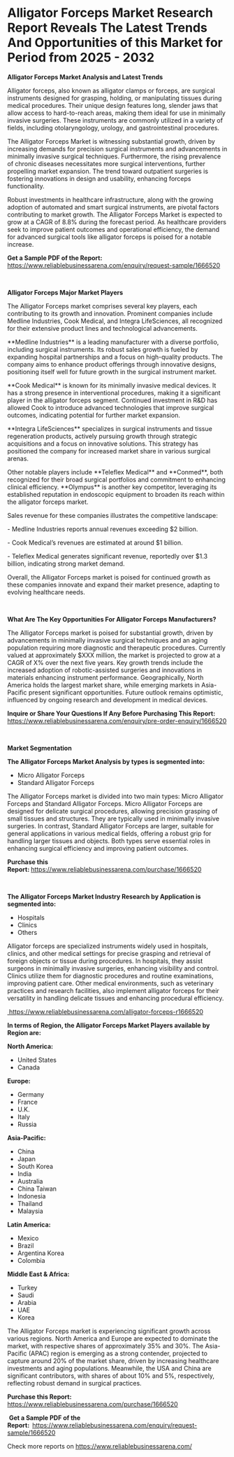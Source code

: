 <p><h1>Alligator Forceps Market Research Report Reveals The Latest Trends And Opportunities of this Market for Period from 2025 - 2032</h1></p><p><strong>Alligator Forceps Market Analysis and Latest Trends</strong></p>
<p><p>Alligator forceps, also known as alligator clamps or forceps, are surgical instruments designed for grasping, holding, or manipulating tissues during medical procedures. Their unique design features long, slender jaws that allow access to hard-to-reach areas, making them ideal for use in minimally invasive surgeries. These instruments are commonly utilized in a variety of fields, including otolaryngology, urology, and gastrointestinal procedures. </p><p>The Alligator Forceps Market is witnessing substantial growth, driven by increasing demands for precision surgical instruments and advancements in minimally invasive surgical techniques. Furthermore, the rising prevalence of chronic diseases necessitates more surgical interventions, further propelling market expansion. The trend toward outpatient surgeries is fostering innovations in design and usability, enhancing forceps functionality.</p><p>Robust investments in healthcare infrastructure, along with the growing adoption of automated and smart surgical instruments, are pivotal factors contributing to market growth. The Alligator Forceps Market is expected to grow at a CAGR of 8.8% during the forecast period. As healthcare providers seek to improve patient outcomes and operational efficiency, the demand for advanced surgical tools like alligator forceps is poised for a notable increase.</p></p>
<p><strong>Get a Sample PDF of the Report:&nbsp;</strong> <a href="https://www.reliablebusinessarena.com/enquiry/request-sample/1666520?utm_campaign=2992&utm_medium=2&utm_source=Github&utm_content=ia&utm_term=06032025&utm_id=alligator-forceps">https://www.reliablebusinessarena.com/enquiry/request-sample/1666520</a></p>
<p>&nbsp;</p>
<p><strong>Alligator Forceps Major Market Players</strong></p>
<p><p>The Alligator Forceps market comprises several key players, each contributing to its growth and innovation. Prominent companies include Medline Industries, Cook Medical, and Integra LifeSciences, all recognized for their extensive product lines and technological advancements.</p><p>**Medline Industries** is a leading manufacturer with a diverse portfolio, including surgical instruments. Its robust sales growth is fueled by expanding hospital partnerships and a focus on high-quality products. The company aims to enhance product offerings through innovative designs, positioning itself well for future growth in the surgical instrument market.</p><p>**Cook Medical** is known for its minimally invasive medical devices. It has a strong presence in interventional procedures, making it a significant player in the alligator forceps segment. Continued investment in R&D has allowed Cook to introduce advanced technologies that improve surgical outcomes, indicating potential for further market expansion.</p><p>**Integra LifeSciences** specializes in surgical instruments and tissue regeneration products, actively pursuing growth through strategic acquisitions and a focus on innovative solutions. This strategy has positioned the company for increased market share in various surgical arenas.</p><p>Other notable players include **Teleflex Medical** and **Conmed**, both recognized for their broad surgical portfolios and commitment to enhancing clinical efficiency. **Olympus** is another key competitor, leveraging its established reputation in endoscopic equipment to broaden its reach within the alligator forceps market.</p><p>Sales revenue for these companies illustrates the competitive landscape: </p><p>- Medline Industries reports annual revenues exceeding $2 billion. </p><p>- Cook Medical’s revenues are estimated at around $1 billion. </p><p>- Teleflex Medical generates significant revenue, reportedly over $1.3 billion, indicating strong market demand.</p><p>Overall, the Alligator Forceps market is poised for continued growth as these companies innovate and expand their market presence, adapting to evolving healthcare needs.</p></p>
<p>&nbsp;</p>
<p><strong>What Are The Key Opportunities For Alligator Forceps Manufacturers?</strong></p>
<p><p>The Alligator Forceps market is poised for substantial growth, driven by advancements in minimally invasive surgical techniques and an aging population requiring more diagnostic and therapeutic procedures. Currently valued at approximately $XXX million, the market is projected to grow at a CAGR of X% over the next five years. Key growth trends include the increased adoption of robotic-assisted surgeries and innovations in materials enhancing instrument performance. Geographically, North America holds the largest market share, while emerging markets in Asia-Pacific present significant opportunities. Future outlook remains optimistic, influenced by ongoing research and development in medical devices.</p></p>
<p><strong>Inquire or Share Your Questions If Any Before Purchasing This Report:</strong> <a href="https://www.reliablebusinessarena.com/enquiry/pre-order-enquiry/1666520?utm_campaign=2992&utm_medium=2&utm_source=Github&utm_content=ia&utm_term=06032025&utm_id=alligator-forceps">https://www.reliablebusinessarena.com/enquiry/pre-order-enquiry/1666520</a></p>
<p>&nbsp;</p>
<p><strong>Market Segmentation</strong></p>
<p><strong>The Alligator Forceps Market Analysis by types is segmented into:</strong></p>
<p><ul><li>Micro Alligator Forceps</li><li>Standard Alligator Forceps</li></ul></p>
<p><p>The Alligator Forceps market is divided into two main types: Micro Alligator Forceps and Standard Alligator Forceps. Micro Alligator Forceps are designed for delicate surgical procedures, allowing precision grasping of small tissues and structures. They are typically used in minimally invasive surgeries. In contrast, Standard Alligator Forceps are larger, suitable for general applications in various medical fields, offering a robust grip for handling larger tissues and objects. Both types serve essential roles in enhancing surgical efficiency and improving patient outcomes.</p></p>
<p><strong>Purchase this Report:&nbsp;</strong><a href="https://www.reliablebusinessarena.com/purchase/1666520?utm_campaign=2992&utm_medium=2&utm_source=Github&utm_content=ia&utm_term=06032025&utm_id=alligator-forceps">https://www.reliablebusinessarena.com/purchase/1666520</a></p>
<p>&nbsp;</p>
<p><strong>The Alligator Forceps Market Industry Research by Application is segmented into:</strong></p>
<p><ul><li>Hospitals</li><li>Clinics</li><li>Others</li></ul></p>
<p><p>Alligator forceps are specialized instruments widely used in hospitals, clinics, and other medical settings for precise grasping and retrieval of foreign objects or tissue during procedures. In hospitals, they assist surgeons in minimally invasive surgeries, enhancing visibility and control. Clinics utilize them for diagnostic procedures and routine examinations, improving patient care. Other medical environments, such as veterinary practices and research facilities, also implement alligator forceps for their versatility in handling delicate tissues and enhancing procedural efficiency.</p></p>
<p><a href="https://www.reliablebusinessarena.com/alligator-forceps-r1666520?utm_campaign=2992&utm_medium=2&utm_source=Github&utm_content=ia&utm_term=06032025&utm_id=alligator-forceps">&nbsp;https://www.reliablebusinessarena.com/alligator-forceps-r1666520</a></p>
<p><strong>In terms of Region, the Alligator Forceps Market Players available by Region are:</strong></p>
<p>
    <p> <strong> North America: </strong>
        <ul>
            <li>United States</li>
            <li>Canada</li>
        </ul>
        </p> 
    <p> <strong> Europe: </strong>
        <ul>
            <li>Germany</li>
            <li>France</li>
            <li>U.K.</li>
            <li>Italy</li>
            <li>Russia</li>
        </ul>
        </p> 
    <p> <strong> Asia-Pacific: </strong>
        <ul>
            <li>China</li>
            <li>Japan</li>
            <li>South Korea</li>
            <li>India</li>
            <li>Australia</li>
            <li>China Taiwan</li>
            <li>Indonesia</li>
            <li>Thailand</li>
            <li>Malaysia</li>
        </ul>
        </p> 
    <p> <strong> Latin America: </strong>
        <ul>
            <li>Mexico</li>
            <li>Brazil</li>
            <li>Argentina Korea</li>
            <li>Colombia</li>
        </ul>
        </p> 
    <p> <strong> Middle East & Africa: </strong>
        <ul>
            <li>Turkey</li>
            <li>Saudi</li>
            <li>Arabia</li>
            <li>UAE</li>
            <li>Korea</li>
        </ul>
    </p>
    </p>
<p><p>The Alligator Forceps market is experiencing significant growth across various regions. North America and Europe are expected to dominate the market, with respective shares of approximately 35% and 30%. The Asia-Pacific (APAC) region is emerging as a strong contender, projected to capture around 20% of the market share, driven by increasing healthcare investments and aging populations. Meanwhile, the USA and China are significant contributors, with shares of about 10% and 5%, respectively, reflecting robust demand in surgical practices.</p></p>
<p><strong>Purchase this Report: </strong><a href="https://www.reliablebusinessarena.com/purchase/1666520?utm_campaign=2992&utm_medium=2&utm_source=Github&utm_content=ia&utm_term=06032025&utm_id=alligator-forceps">https://www.reliablebusinessarena.com/purchase/1666520</a></p>
<p>&nbsp;<strong>Get a Sample PDF of the Report:&nbsp;&nbsp;</strong><a href="https://www.reliablebusinessarena.com/enquiry/request-sample/1666520?utm_campaign=2992&utm_medium=2&utm_source=Github&utm_content=ia&utm_term=06032025&utm_id=alligator-forceps">https://www.reliablebusinessarena.com/enquiry/request-sample/1666520</a></p>
<p><strong></strong></p>
<p>Check more reports on <a href="https://www.reliablebusinessarena.com/?utm_campaign=2992&utm_medium=2&utm_source=Github&utm_content=ia&utm_term=06032025&utm_id=alligator-forceps">https://www.reliablebusinessarena.com/</a></p>